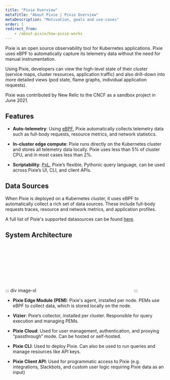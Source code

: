 ```yaml
---
title: "Pixie Overview"
metaTitle: "About Pixie | Pixie Overview"
metaDescription: "Motivation, goals and use-cases"
order: 1
redirect_from:
    - /about-pixie/how-pixie-works
---
```


Pixie is an open source observability tool for Kubernetes applications. Pixie uses eBPF to automatically capture its telemetry data without the need for manual instrumentation.

Using Pixie, developers can view the high-level state of their cluster (service maps, cluster resources, application traffic) and also drill-down into more detailed views (pod state, flame graphs, individual application requests).

Pixie was contributed by New Relic to the CNCF as a sandbox project in June 2021.

## Features

* **Auto-telemetry**: Using [eBPF](http://www.brendangregg.com/ebpf.html), Pixie automatically collects telemetry data such as full-body requests, resource metrics, and network statistics.

* **In-cluster edge compute**: Pixie runs directly on the Kubernetes cluster and stores all telemetry data locally. Pixie uses less than 5% of cluster CPU, and in most cases less than 2%.

* **Scriptability**: [PxL](/reference/pxl/), Pixie’s flexible, Pythonic query language, can be used across Pixie’s UI, CLI, and client APIs.

## Data Sources

When Pixie is deployed on a Kubernetes cluster, it uses eBPF to automatically collect a rich set of data sources. These include full-body requests traces, resource and network metrics, and application profiles.

A full list of Pixie's supported datasources can be found [here](/about-pixie/data-sources).

## System Architecture

::: div image-xl
<svg title='Platform Architecture' src='product-arch.svg' />
:::

* **Pixie Edge Module (PEM)**: Pixie's agent, installed per node. PEMs use eBPF to collect data, which is stored locally on the node.

* **Vizier**: Pixie’s collector, installed per cluster. Responsible for query execution and managing PEMs.

* **Pixie Cloud**:  Used for user management, authentication, and proxying “passthrough” mode. Can be hosted or self-hosted.

* **Pixie CLI**: Used to deploy Pixie. Can also be used to run queries and manage resources like API keys.

* **Pixie Client API**: Used for programmatic access to Pixie (e.g. integrations, Slackbots, and custom user logic requiring Pixie data as an input)
